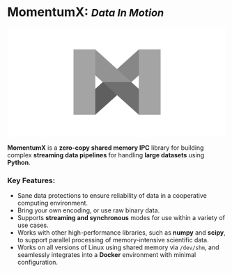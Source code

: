 MomentumX: <small><em>Data In Motion</em></small>
===
<p align="center">
    <img src="https://github.com/captivationsoftware/MomentumX/blob/main/Logo.png?raw=true" title="MomentumX Logo" style="height: 250px; width: auto;" />
</p>

**MomentumX** is a **zero-copy shared memory IPC** library for building complex **streaming data pipelines** for handling **large datasets** using **Python**. 

### Key Features:
- Sane data protections to ensure reliability of data in a cooperative computing environment. 
- Bring your own encoding, or use raw binary data.
- Supports **streaming and synchronous** modes for use within a variety of use cases. 
- Works with other high-performance libraries, such as **numpy** and **scipy**, to support parallel processing of memory-intensive scientific data.
- Works on all versions of Linux using shared memory via `/dev/shm`, and seamlessly integrates into a **Docker** environment with minimal configuration. 